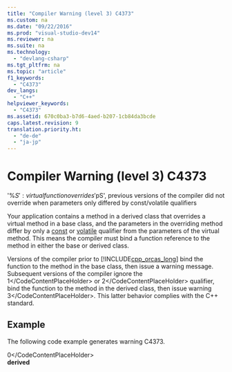 ```yaml
---
title: "Compiler Warning (level 3) C4373"
ms.custom: na
ms.date: "09/22/2016"
ms.prod: "visual-studio-dev14"
ms.reviewer: na
ms.suite: na
ms.technology: 
  - "devlang-csharp"
ms.tgt_pltfrm: na
ms.topic: "article"
f1_keywords: 
  - "C4373"
dev_langs: 
  - "C++"
helpviewer_keywords: 
  - "C4373"
ms.assetid: 670c0ba3-b7d6-4aed-b207-1cb84da3bcde
caps.latest.revision: 9
translation.priority.ht: 
  - "de-de"
  - "ja-jp"
---
```

# Compiler Warning (level 3) C4373
'%$S': virtual function overrides '%$pS', previous versions of the compiler did not override when parameters only differed by const/volatile qualifiers  
  
 Your application contains a method in a derived class that overrides a virtual method in a base class, and the parameters in the overriding method differ by only a [const](../vs140/const--c---.md) or [volatile](../vs140/volatile--c---.md) qualifier from the parameters of the virtual method. This means the compiler must bind a function reference to the method in either the base or derived class.  
  
 Versions of the compiler prior to [!INCLUDE[cpp_orcas_long](../vs140/includes/cpp_orcas_long_md.md)] bind the function to the method in the base class, then issue a warning message. Subsequent versions of the compiler ignore the <CodeContentPlaceHolder>1\</CodeContentPlaceHolder> or <CodeContentPlaceHolder>2\</CodeContentPlaceHolder> qualifier, bind the function to the method in the derived class, then issue warning <CodeContentPlaceHolder>3\</CodeContentPlaceHolder>. This latter behavior complies with the C++ standard.  
  
## Example  
 The following code example generates warning C4373.  
  
<CodeContentPlaceHolder>0\</CodeContentPlaceHolder>  
 **derived**